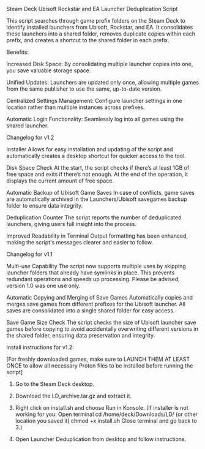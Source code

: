 Steam Deck Ubisoft Rockstar and EA Launcher Deduplication Script

This script searches through game prefix folders on the Steam Deck to identify installed launchers from Ubisoft, Rockstar, and EA. It consolidates these launchers into a shared folder, removes duplicate copies within each prefix, and creates a shortcut to the shared folder in each prefix.

Benefits:

Increased Disk Space: By consolidating multiple launcher copies into one, you save valuable storage space.

Unified Updates: Launchers are updated only once, allowing multiple games from the same publisher to use the same, up-to-date version.

Centralized Settings Management: Configure launcher settings in one location rather than multiple instances across prefixes.

Automatic Login Functionality: Seamlessly log into all games using the shared launcher.

Changelog for v1.2

Installer
Allows for easy installation and updating of the script and automatically creates a desktop shortcut for quicker access to the tool.

Disk Space Check
At the start, the script checks if there’s at least 1GB of free space and exits if there’s not enough. At the end of the operation, it displays the current amount of free space.

Automatic Backup of Ubisoft Game Saves
In case of conflicts, game saves are automatically archived in the Launchers/Ubisoft savegames backup folder to ensure data integrity.

Deduplication Counter
The script reports the number of deduplicated launchers, giving users full insight into the process.

Improved Readability in Terminal
Output formatting has been enhanced, making the script's messages clearer and easier to follow.

Changelog for v1.1

Multi-use Capability
The script now supports multiple uses by skipping launcher folders that already have symlinks in place. This prevents redundant operations and speeds up processing. Please be advised, version 1.0 was one use only.

Automatic Copying and Merging of Save Games
Automatically copies and merges save games from different prefixes for the Ubisoft launcher. All saves are consolidated into a single shared folder for easy access.

Save Game Size Check
The script checks the size of Ubisoft launcher save games before copying to avoid accidentally overwriting different versions in the shared folder, ensuring data preservation and integrity.

Install instructions for v1.2:

[For freshly downloaded games, make sure to LAUNCH THEM AT LEAST ONCE to allow all necessary Proton files to be installed before running the script]

1. Go to the Steam Deck desktop.

2. Download the LD_archive.tar.gz and extract it.

3. Right click on install.sh and choose Run in Konsole.
(If installer is not working for you:
Open terminal
cd /home/deck/Downloads/LD/   (or other location you saved it)
chmod +x install.sh
Close terminal and go back to 3.)

4. Open Launcher Deduplication from desktop and follow instructions.
